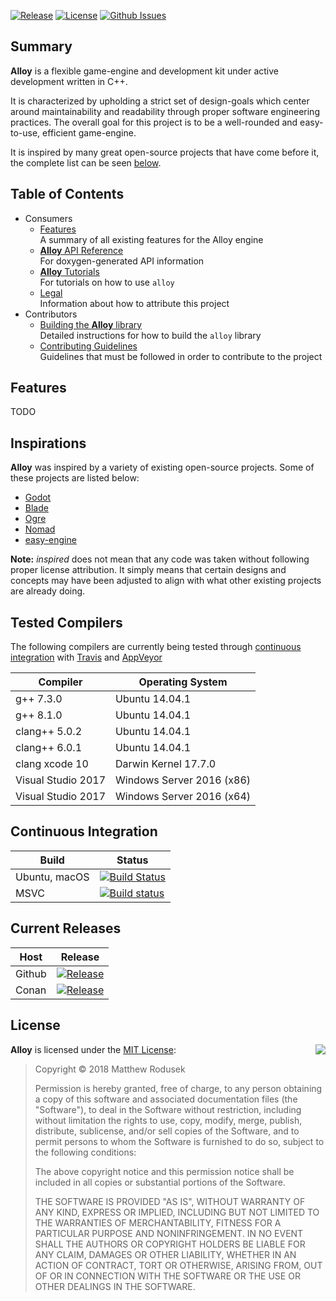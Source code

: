 [![Release](https://img.shields.io/github/release/bitwizeshift/alloy.svg)](https://github.com/bitwizeshift/alloy/releases/latest)
[![License](https://img.shields.io/badge/license-MIT-blue.svg)](https://raw.githubusercontent.com/bitwizeshift/alloy/master/LICENSE)
[![Github Issues](https://img.shields.io/github/issues/bitwizeshift/alloy.svg)](http://github.com/bitwizeshift/alloy/issues)

## <a name="summary"></a>Summary

**Alloy** is a flexible game-engine and development kit under active
development written in C++.

It is characterized by upholding a strict set of design-goals which
center around maintainability and readability through proper
software engineering practices. The overall goal for this project
is to be a well-rounded and easy-to-use, efficient game-engine.

It is inspired by many great open-source projects that
have come before it, the complete list can be seen
[below](#inspirations).

## Table of Contents

* Consumers
  * [Features](#features) \
    A summary of all existing features for the Alloy engine
  * [**Alloy** API Reference](https://bitwizeshift.github.io/alloy/api/latest/manual.html) \
    For doxygen-generated API information
  * [**Alloy** Tutorials](https://bitwizeshift.github.io/alloy/api/latest/tutorials.html) \
    For tutorials on how to use `alloy`
  * [Legal](doc/legal.md) \
    Information about how to attribute this project
* Contributors
  * [Building the **Alloy** library](doc/building.md) \
    Detailed instructions for how to build the `alloy` library
  * [Contributing Guidelines](.github/CONTRIBUTING.md) \
    Guidelines that must be followed in order to contribute to the project

## Features

TODO

## <a name="inspirations"></a>Inspirations

**Alloy** was inspired by a variety of existing open-source projects.
Some of these projects are listed below:

- [Godot](https://github.com/godotengine/godot)
- [Blade](https://github.com/crazii/blade)
- [Ogre](https://github.com/OGRECave/ogre/pulls)
- [Nomad](https://github.com/taurheim/NomadECS)
- [easy-engine](https://github.com/callebstrom/easy-engine)

**Note:** _inspired_ does not mean that any code was taken without following
proper license attribution. It simply means that certain designs and concepts
may have been adjusted to align with what other existing projects are
already doing.

## <a name="tested-compilers"></a>Tested Compilers

The following compilers are currently being tested through
[continuous integration](#continuous-integration) with
[Travis](https://travis-ci.org/bitwizeshift/alloy) and
[AppVeyor](https://ci.appveyor.com/project/bitwizeshift/alloy/)

| Compiler              | Operating System                   |
|-----------------------|------------------------------------|
| g++ 7.3.0             | Ubuntu 14.04.1                     |
| g++ 8.1.0             | Ubuntu 14.04.1                     |
| clang++ 5.0.2         | Ubuntu 14.04.1                     |
| clang++ 6.0.1         | Ubuntu 14.04.1                     |
| clang xcode 10        | Darwin Kernel 17.7.0               |
| Visual Studio 2017    | Windows Server 2016 (x86)          |
| Visual Studio 2017    | Windows Server 2016 (x64)          |

## <a name="continuous-integration"></a>Continuous Integration

| **Build**     | **Status**      |
|---------------|-----------------|
| Ubuntu, macOS | [![Build Status](https://travis-ci.org/bitwizeshift/alloy.svg?branch=master)](https://travis-ci.org/bitwizeshift/alloy) |
| MSVC          | [![Build status](https://ci.appveyor.com/api/projects/status/ou5sraydky6tjxv9?svg=true)](https://ci.appveyor.com/project/bitwizeshift/alloy) |


## <a name="packaging"></a>Current Releases

| **Host**            | **Release**      |
|---------------------|------------------|
| Github              | [![Release](https://img.shields.io/github/release/bitwizeshift/alloy.svg)](https://github.com/bitwizeshift/alloy/releases/latest) |
| Conan               | [![Release](https://img.shields.io/github/release/bitwizeshift/alloy.svg)](#)

## <a name="license"></a>License

<img align="right" src="http://opensource.org/trademarks/opensource/OSI-Approved-License-100x137.png">

**Alloy** is licensed under the
[MIT License](http://opensource.org/licenses/MIT):

> Copyright &copy; 2018 Matthew Rodusek
>
> Permission is hereby granted, free of charge, to any person obtaining a copy
> of this software and associated documentation files (the "Software"), to deal
> in the Software without restriction, including without limitation the rights
> to use, copy, modify, merge, publish, distribute, sublicense, and/or sell
> copies of the Software, and to permit persons to whom the Software is
> furnished to do so, subject to the following conditions:
>
> The above copyright notice and this permission notice shall be included in all
> copies or substantial portions of the Software.
>
> THE SOFTWARE IS PROVIDED "AS IS", WITHOUT WARRANTY OF ANY KIND, EXPRESS OR
> IMPLIED, INCLUDING BUT NOT LIMITED TO THE WARRANTIES OF MERCHANTABILITY,
> FITNESS FOR A PARTICULAR PURPOSE AND NONINFRINGEMENT. IN NO EVENT SHALL THE
> AUTHORS OR COPYRIGHT HOLDERS BE LIABLE FOR ANY CLAIM, DAMAGES OR OTHER
> LIABILITY, WHETHER IN AN ACTION OF CONTRACT, TORT OR OTHERWISE, ARISING FROM,
> OUT OF OR IN CONNECTION WITH THE SOFTWARE OR THE USE OR OTHER DEALINGS IN THE
> SOFTWARE.

